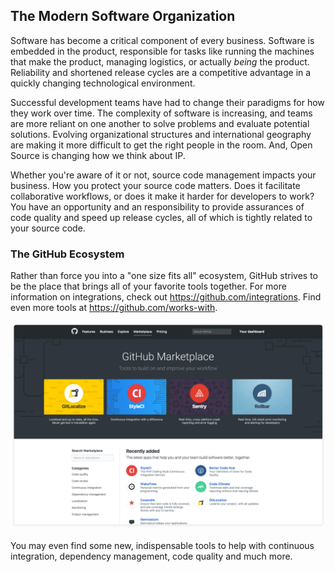 ## The Modern Software Organization

Software has become a critical component of every business. Software is embedded in the product, responsible for tasks like running the machines that make the product, managing logistics, or actually _being_ the product. Reliability and shortened release cycles are a competitive advantage in a quickly changing technological environment.

Successful development teams have had to change their paradigms for how they work over time. The complexity of software is increasing, and teams are more reliant on one another to solve problems and evaluate potential solutions.  Evolving organizational structures and international geography are making it more difficult to get the right people in the room. And, Open Source is changing how we think about IP.

Whether you're aware of it or not, source code management impacts your business. How you protect your source code matters. Does it facilitate collaborative workflows, or does it make it harder for developers to work? You have an opportunity and an responsibility to provide assurances of code quality and speed up release cycles, all of which is tightly related to your source code.

### The GitHub Ecosystem

Rather than force you into a "one size fits all" ecosystem, GitHub strives to be the place that brings all of your favorite tools together. For more information on integrations, check out https://github.com/integrations. Find even more tools at https://github.com/works-with. 

![The GitHub Integrations Directory](../img/github-ecosystem.png)

You may even find some new, indispensable tools to help with continuous integration, dependency management, code quality and much more.
